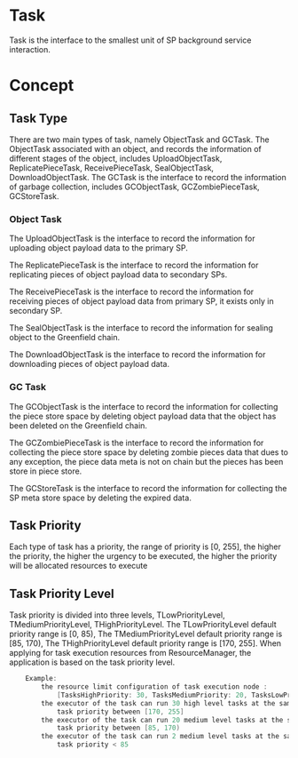 # Task

Task is the interface to the smallest unit of SP background service interaction.

# Concept

## Task Type

There are two main types of task, namely ObjectTask and GCTask. The ObjectTask 
associated with an object, and records the information of different stages of 
the object, includes UploadObjectTask, ReplicatePieceTask, ReceivePieceTask, 
SealObjectTask, DownloadObjectTask. The GCTask is the interface to record the 
information of garbage collection, includes GCObjectTask, GCZombiePieceTask, 
GCStoreTask.

### Object Task

The UploadObjectTask is the interface to record the information for uploading 
object payload data to the primary SP.

The ReplicatePieceTask is the interface to record the information for replicating 
pieces of object payload data to secondary SPs.

The ReceivePieceTask is the interface to record the information for receiving 
pieces of object payload data from primary SP, it exists only in secondary SP.

The SealObjectTask is the interface to  record the information for sealing object 
to the Greenfield chain.

The DownloadObjectTask is the interface to record the information for downloading 
pieces of object payload data.

### GC Task

The GCObjectTask is the interface to record the information for collecting the 
piece store space by deleting object payload data that the object has been deleted 
on the Greenfield chain.

The GCZombiePieceTask is the interface to record the information for collecting 
the piece store space by deleting zombie pieces data that dues to any exception, 
the piece data meta is not on chain but the pieces has been store in piece store.

The GCStoreTask is the interface to record the information for collecting the SP 
meta store space by deleting the expired data.

## Task Priority

Each type of task has a priority, the range of priority is [0, 255], the higher the 
priority, the higher the urgency to be executed, the higher the priority will be 
allocated resources to execute

## Task Priority Level

Task priority is divided into three levels, TLowPriorityLevel, TMediumPriorityLevel, 
THighPriorityLevel. The TLowPriorityLevel default priority range is [0, 85), The 
TMediumPriorityLevel default priority range is [85, 170), The THighPriorityLevel 
default priority range is [170, 255]. When applying for task execution resources from 
ResourceManager, the application is based on the task priority level.
```go
	Example:
		the resource limit configuration of task execution node :
			[TasksHighPriority: 30, TasksMediumPriority: 20, TasksLowPriority: 2]
		the executor of the task can run 30 high level tasks at the same time that the
			task priority between [170, 255]
	 	the executor of the task can run 20 medium level tasks at the same time that the
			task priority between [85, 170)
		the executor of the task can run 2 medium level tasks at the same time that the
			task priority < 85
```

